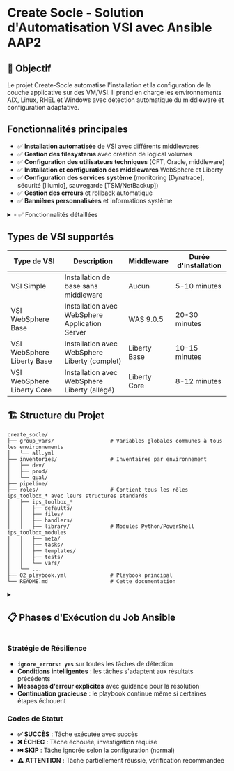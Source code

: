 # Create Socle - Solution d'Automatisation VSI avec Ansible AAP2

## 🎯 Objectif

Le projet Create-Socle automatise l'installation et la configuration de la couche applicative sur des VM/VSI. Il prend en charge les environnements AIX, Linux, RHEL et Windows avec détection automatique du middleware et configuration adaptative.

## Fonctionnalités principales

- ✅ **Installation automatisée** de VSI avec différents middlewares
- ✅ **Gestion des filesystems** avec création de logical volumes
- ✅ **Configuration des utilisateurs techniques** (CFT, Oracle, middleware)
- ✅ **Installation et configuration des middlewares** WebSphere et Liberty
- ✅ **Configuration des services système** (monitoring [Dynatrace], sécurité [Illumio], sauvegarde [TSM/NetBackup])
- ✅ **Gestion des erreurs** et rollback automatique
- ✅ **Bannières personnalisées** et informations système
<details>
    <summary>- ✅ Fonctionnalités détaillées</summary>

### 📋 **Support Multi-OS**
- **Linux** (RedHat) : Support complet avec LVM, filesystems, arborescence Unix
- **AIX** : Support des spécificités AIX avec adaptation des commandes système
- **Windows** : Adaptation des chemins, répertoires, modules spécifiques

### 🔍 **Détection Automatique Intelligente**
- **Auto-détection du middleware** : Liberty Base/Core, WAS Base/ND, IHS
- **Validation du socle SHA** : TSM, Vormetric, CFT, Illumio, Oracle, SQL Server
- **Adaptation dynamique** : Le playbook s'adapte à l'environnement détecté

### 🛠️ **Configuration Complète**
- **Filesystems applicatifs** : Création automatique avec LVM (Linux/AIX)
- **Arborescence applicative** : Structure standardisée /apps, /shared, /log, /div
- **Utilisateurs techniques** : Création et configuration des comptes de service
- **Middleware** : Configuration et déploiement automatique selon le type détecté
- **Sécurité** : Bannière, certificats SSL, sauvegardes

### 📊 **Reporting Détaillé**
- **Sorties explicites** avec emojis et formatage visuel
- **Rapports par phase** avec statuts clairs (✅ SUCCÈS, ❌ ÉCHEC, ⏭️ SKIP)
- **Rapport final complet** résumant toute l'installation
</details>

## Types de VSI supportés

| Type de VSI | Description | Middleware | Durée d'installation |
|-------------|-------------|------------|---------------------|
| VSI Simple | Installation de base sans middleware | Aucun | 5-10 minutes |
| VSI WebSphere Base | Installation avec WebSphere Application Server | WAS 9.0.5 | 20-30 minutes |
| VSI WebSphere Liberty Base | Installation avec WebSphere Liberty (complet) | Liberty Base | 10-15 minutes |
| VSI WebSphere Liberty Core | Installation avec WebSphere Liberty (allégé) | Liberty Core | 8-12 minutes |

## 🏗️ Structure du Projet

```
create_socle/
├── group_vars/                  # Variables globales communes à tous les environnements
│   └── all.yml
├── inventories/                 # Inventaires par environnement
│   ├── dev/
│   ├── prod/
│   └── qual/
├── pipeline/  
├── roles/                       # Contient tous les rôles ips_toolbox_* avec leurs structures standards
│   ├── ips_toolbox_*          
│   │   ├── defaults/
│   │   ├── files/
│   │   ├── handlers/  
│   │   ├── library/             # Modules Python/PowerShell ips_toolbox_modules
│   │   ├── meta/  
│   │   ├── tasks/  
│   │   ├── templates/  
│   │   ├── tests/  
│   │   └── vars/  
│   └── ...
├── 02_playbook.yml              # Playbook principal
└── README.md                    # Cette documentation
```

<details>
    <summary><h2>📋 Phases d'Exécution du Job Ansible</h2></summary>
Le playbook s'exécute en **8 phases séquentielles** :

### **Phase 0 : Initialisation**
- Collecte des informations système
- Vérification de la compatibilité OS
- Affichage de l'environnement détecté

### **Phase 1 : Validation Toolbox**
- Vérification de la version de la Toolbox
- Mise à jour automatique si nécessaire

### **Phase 2 : Détection Automatique**
- Détection du middleware installé (Liberty, WAS, IHS)
- Identification du type d'environnement

### **Phase 3 : Validation du Socle (SHA)**
- Vérification de tous les composants du socle technique
- Validation TSM, Vormetric, CFT, Illumio, Oracle, SQL Server, Dynatrace

### **Phase 4 : Configuration Système**
- Vérification de l'uptime du serveur
- Création des filesystems (Linux/AIX) ou répertoires (Windows)
- Configuration de l'arborescence applicative

### **Phase 5 : Configuration WebServer**
- Configuration d'IHS si activé
- Génération des demandes de certificat (CSR)

### **Phase 6 : Configuration Spécifique**
- Configuration du tablespace Oracle si activé
- Création de l'environnement middleware détecté

### **Phase 7 : Déploiement Applicatif**
- Déploiement de l'application sur le middleware
- Configuration des paramètres de déploiement

### **Phase 8 : Finalisation**
- Vérifications post-déploiement
- Configuration de la bannière de connexion
- Lancement de la sauvegarde initiale
- Rapport final complet
</details>

### **Stratégie de Résilience**
- **`ignore_errors: yes`** sur toutes les tâches de détection
- **Conditions intelligentes** : les tâches s'adaptent aux résultats précédents
- **Messages d'erreur explicites** avec guidance pour la résolution
- **Continuation gracieuse** : le playbook continue même si certaines étapes échouent

### **Codes de Statut**
- **✅ SUCCÈS** : Tâche exécutée avec succès
- **❌ ÉCHEC** : Tâche échouée, investigation requise
- **⏭️ SKIP** : Tâche ignorée selon la configuration (normal)
- **⚠️ ATTENTION** : Tâche partiellement réussie, vérification recommandée


